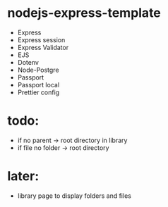 # nodejs-express-template

-   Express
-   Express session
-   Express Validator
-   EJS
-   Dotenv
-   Node-Postgre
-   Passport
-   Passport local
-   Prettier config


# todo:
- if no parent -> root directory in library
- if file no folder -> root directory


# later:
- library page to display folders and files